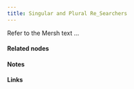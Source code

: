 ```yaml
---
title: Singular and Plural Re_Searchers
---
```


Refer to the Mersh text ...





#### Related nodes




#### Notes




#### Links